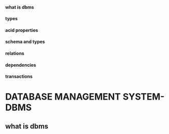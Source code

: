 #### what is dbms
#### types
#### acid properties
#### schema and types
#### relations
#### dependencies
#### transactions



# DATABASE MANAGEMENT SYSTEM- DBMS
## what is dbms
###
